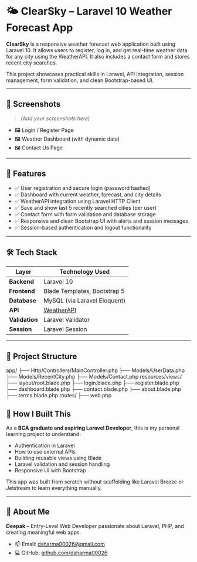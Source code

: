 # 🌤️ ClearSky – Laravel 10 Weather Forecast App

**ClearSky** is a responsive weather forecast web application built using Laravel 10. It allows users to register, log in, and get real-time weather data for any city using the WeatherAPI. It also includes a contact form and stores recent city searches.

This project showcases practical skills in Laravel, API integration, session management, form validation, and clean Bootstrap-based UI.

---

## 📸 Screenshots

> _(Add your screenshots here)_

- 🖼️ Login / Register Page  
- 🖼️ Weather Dashboard (with dynamic data)
- 🖼️ Contact Us Page

---

## 🚀 Features

- ✅ User registration and secure login (password hashed)
- ✅ Dashboard with current weather, forecast, and city details
- ✅ WeatherAPI integration using Laravel HTTP Client
- ✅ Save and show last 5 recently searched cities (per user)
- ✅ Contact form with form validation and database storage
- ✅ Responsive and clean Bootstrap UI with alerts and session messages
- ✅ Session-based authentication and logout functionality

---

## 🛠️ Tech Stack

| Layer        | Technology Used                |
|--------------|--------------------------------|
| **Backend**  | Laravel 10                     |
| **Frontend** | Blade Templates, Bootstrap 5   |
| **Database** | MySQL (via Laravel Eloquent)   |
| **API**      | [WeatherAPI](https://www.weatherapi.com/) |
| **Validation** | Laravel Validator             |
| **Session**  | Laravel Session                |

---

## 📂 Project Structure

app/
├── Http/Controllers/MainController.php
├── Models/UserData.php
├── Models/RecentCity.php
├── Models/Contact.php
resources/views/
├── layout/root.blade.php
├── login.blade.php
├── register.blade.php
├── dashboard.blade.php
├── contact.blade.php
├── about.blade.php
├── terms.blade.php
routes/
├── web.php





## 📘 How I Built This

As a **BCA graduate and aspiring Laravel Developer**, this is my personal learning project to understand:

- Authentication in Laravel
- How to use external APIs
- Building reusable views using Blade
- Laravel validation and session handling
- Responsive UI with Bootstrap

This app was built from scratch without scaffolding like Laravel Breeze or Jetstream to learn everything manually.

---

## 💼 About Me

**Deepak** – Entry-Level Web Developer passionate about Laravel, PHP, and creating meaningful web apps.

- 📫 Email: dsharma00026@gmail.com
- 💻 GitHub: [github.com/dsharma00026](https://github.com/dsharma00026)